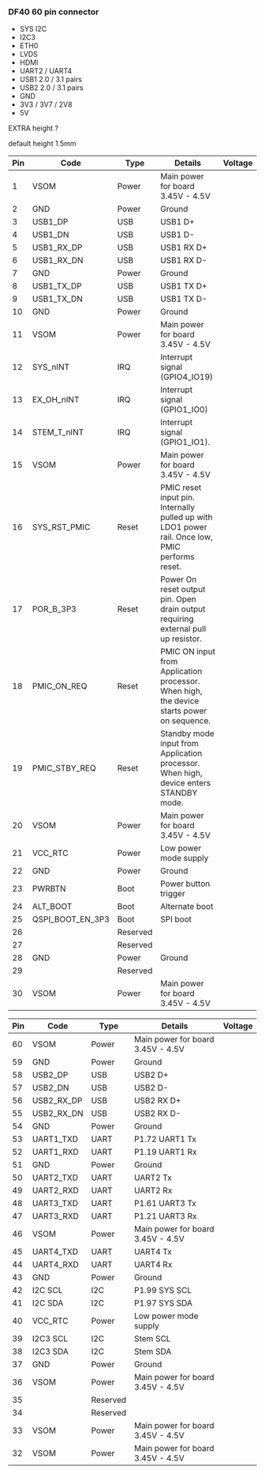 ### DF40 60 pin connector

- SYS I2C
- I2C3
- ETH0
- LVDS
- HDMI
- UART2 / UART4
- USB1 2.0 / 3.1 pairs
- USB2 2.0 / 3.1 pairs
- GND
- 3V3 / 3V7 / 2V8
- 5V


EXTRA height ?

default height 1.5mm


| Pin | Code         | Type     | Details                              | Voltage |
|-----|--------------|----------|--------------------------------------|---------|
| 1   | VSOM         | Power    | Main power for board 3.45V - 4.5V    |         |
| 2   | GND          | Power    | Ground                               |         |
| 3   | USB1_DP      | USB      | USB1 D+                              |         |
| 4   | USB1_DN      | USB      | USB1 D-                              |         |
| 5   | USB1_RX_DP   | USB      | USB1 RX D+                           |         |
| 6   | USB1_RX_DN   | USB      | USB1 RX D-                           |         |
| 7   | GND          | Power    | Ground                               |         |
| 8   | USB1_TX_DP   | USB      | USB1 TX D+                           |         |
| 9   | USB1_TX_DN   | USB      | USB1 TX D-                           |         |
| 10  | GND          | Power    | Ground                               |         |
| 11  | VSOM         | Power    | Main power for board 3.45V - 4.5V    |         |
| 12  | SYS_nINT     | IRQ      | Interrupt signal (GPIO4_IO19)        |      |
| 13  | EX_OH_nINT   | IRQ      | Interrupt signal (GPIO1_IO0)         |      |
| 14  | STEM_T_nINT  | IRQ      | Interrupt signal (GPIO1_IO1).        |      |
| 15  | VSOM         | Power    | Main power for board 3.45V - 4.5V    |         |
| 16  | SYS_RST_PMIC | Reset    | PMIC reset input pin. Internally pulled up with LDO1 power rail. Once low, PMIC performs reset. |         |
| 17  | POR_B_3P3    | Reset    | Power On reset output pin. Open drain output requiring external pull up resistor. |    |
| 18  | PMIC_ON_REQ  | Reset    | PMIC ON input from Application processor. When high, the device starts power on sequence. |     |
| 19  | PMIC_STBY_REQ| Reset    | Standby mode input from Application processor. When high, device enters STANDBY mode. |     |
| 20  | VSOM         | Power    | Main power for board 3.45V - 4.5V    |         |
| 21  | VCC_RTC      | Power    | Low power mode supply                |         |
| 22  | GND          | Power    | Ground                               |         |
| 23  | PWRBTN       | Boot     | Power button trigger                 |         |
| 24  | ALT_BOOT     | Boot     | Alternate boot                       |         |
| 25  |QSPI_BOOT_EN_3P3| Boot   | SPI boot                             |         |
| 26  |              | Reserved |                                      |         |
| 27  |              | Reserved |                                      |         |
| 28  | GND          | Power    | Ground                               |         |
| 29  |              | Reserved |                                      |         |
| 30  | VSOM         | Power    | Main power for board 3.45V - 4.5V    |         |





| Pin | Code       | Type     | Details                              | Voltage |
|-----|------------|----------|--------------------------------------|---------|
| 60  | VSOM       | Power    | Main power for board 3.45V - 4.5V    |         |
| 59  | GND        | Power    | Ground                               |         |
| 58  | USB2_DP    | USB      | USB2 D+                              |         |
| 57  | USB2_DN    | USB      | USB2 D-                              |         |
| 56  | USB2_RX_DP | USB      | USB2 RX D+                           |         |
| 55  | USB2_RX_DN | USB      | USB2 RX D-                           |         |
| 54  | GND        | Power    | Ground                               |         |
| 53  | UART1_TXD  | UART     | P1.72 UART1 Tx                       |         |
| 52  | UART1_RXD  | UART     | P1.19 UART1 Rx                       |         |
| 51  | GND        | Power    | Ground                               |         |
| 50  | UART2_TXD  | UART     | UART2 Tx                             |         |
| 49  | UART2_RXD  | UART     | UART2 Rx                             |         |
| 48  | UART3_TXD  | UART     | P1.61 UART3 Tx                       |         |
| 47  | UART3_RXD  | UART     | P1.21 UART3 Rx                       |         |
| 46  | VSOM       | Power    | Main power for board 3.45V - 4.5V    |         |
| 45  | UART4_TXD  | UART     | UART4 Tx                             |         |
| 44  | UART4_RXD  | UART     | UART4 Rx                             |         |
| 43  | GND        | Power    | Ground                               |         |
| 42  | I2C SCL    | I2C      | P1.99 SYS SCL                        |         |
| 41  | I2C SDA    | I2C      | P1.97 SYS SDA                        |         |
| 40  | VCC_RTC    | Power    | Low power mode supply                |         |
| 39  | I2C3 SCL   | I2C      | Stem SCL                             |         |
| 38  | I2C3 SDA   | I2C      | Stem SDA                             |         |
| 37  | GND        | Power    | Ground                               |         |
| 36  | VSOM       | Power    | Main power for board 3.45V - 4.5V    |         |
| 35  |            | Reserved |                                      |         |
| 34  |            | Reserved |                                      |         |
| 33  | VSOM       | Power    | Main power for board 3.45V - 4.5V    |         |
| 32  | VSOM       | Power    | Main power for board 3.45V - 4.5V    |         |




